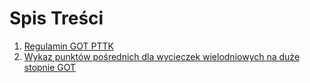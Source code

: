 # Spis Treści
1. [Regulamin GOT PTTK](./RegulaminGotPttk.md)
2. [Wykaz punktów pośrednich dla wycieczek wielodniowych na duże stopnie GOT](./WykazPunktówPośrednichDlaWycieczekWielodniowychNaDużeStopnieGot.md)
